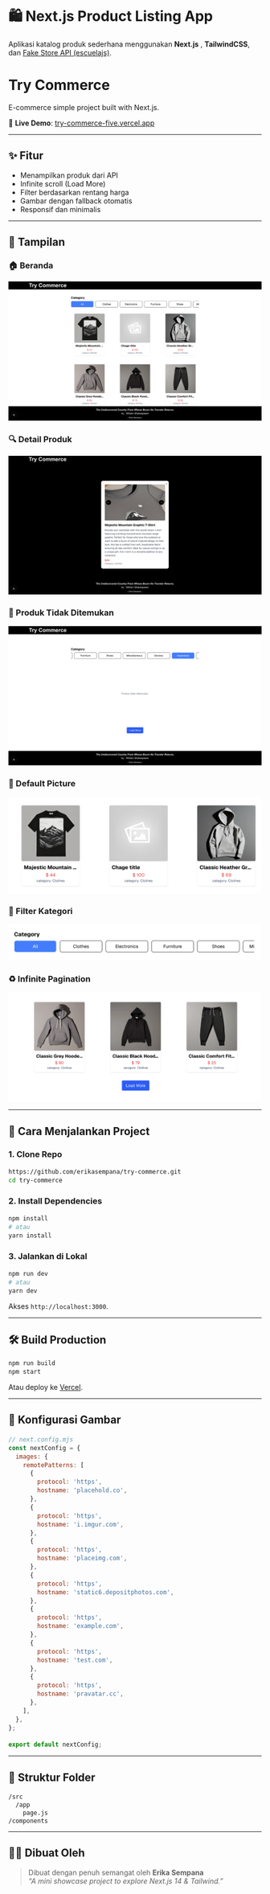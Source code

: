 # 🛍️ Next.js Product Listing App

Aplikasi katalog produk sederhana menggunakan **Next.js** , **TailwindCSS**, dan [Fake Store API (escuelajs)](https://api.escuelajs.co/).

# Try Commerce

E-commerce simple project built with Next.js.

🔗 **Live Demo**: [try-commerce-five.vercel.app](https://try-commerce-five.vercel.app)

---

## ✨ Fitur

- Menampilkan produk dari API
- Infinite scroll (Load More)
- Filter berdasarkan rentang harga
- Gambar dengan fallback otomatis
- Responsif dan minimalis

---

## 📸 Tampilan

### 🏠 Beranda
![Product List](./public/product-list.png)

### 🔍 Detail Produk
![Detail](./public/detail-product.png)

### 🧹 Produk Tidak Ditemukan
![Empty State](./public/empty-product.png)

### 🧹 Default Picture
![Empty State](./public/handle-pict-default.png)

### 🧭 Filter Kategori
![Filter](./public/filter-category.png)

### ♻️ Infinite Pagination
![Pagination](./public/handle-infity-pagination.png)

---

## 🚀 Cara Menjalankan Project

### 1. Clone Repo

```bash
https://github.com/erikasempana/try-commerce.git
cd try-commerce
```

### 2. Install Dependencies

```bash
npm install
# atau
yarn install
```

### 3. Jalankan di Lokal

```bash
npm run dev
# atau
yarn dev
```

Akses `http://localhost:3000`.

---

## 🛠️ Build Production

```bash
npm run build
npm start
```

Atau deploy ke [Vercel](https://vercel.com).

---

## 🔧 Konfigurasi Gambar

```js
// next.config.mjs
const nextConfig = {
  images: {
    remotePatterns: [
      {
        protocol: 'https',
        hostname: 'placehold.co',
      },
      {
        protocol: 'https',
        hostname: 'i.imgur.com',
      },
      {
        protocol: 'https',
        hostname: 'placeimg.com',
      },
      {
        protocol: 'https',
        hostname: 'static6.depositphotos.com',
      },
      {
        protocol: 'https',
        hostname: 'example.com',
      },
      {
        protocol: 'https',
        hostname: 'test.com',
      },
      {
        protocol: 'https',
        hostname: 'pravatar.cc',
      },
    ],
  },
};

export default nextConfig;
```

---

## 📁 Struktur Folder

```
/src
  /app
    page.js
/components
```

---

## 🙋‍♀️ Dibuat Oleh

> Dibuat dengan penuh semangat oleh **Erika Sempana**  
> _“A mini showcase project to explore Next.js 14 & Tailwind.”_
